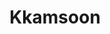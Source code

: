---
layout: page
title: Kkamsoon
description: a project that redirects to another website
img: /assets/img/Kkam3.jpeg
importance: 3
category: Kkamsoon
---